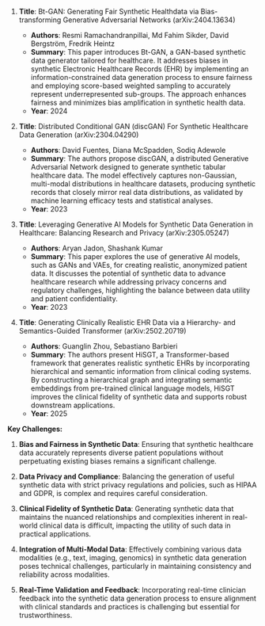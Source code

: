 1. **Title**: Bt-GAN: Generating Fair Synthetic Healthdata via Bias-transforming Generative Adversarial Networks (arXiv:2404.13634)
   - **Authors**: Resmi Ramachandranpillai, Md Fahim Sikder, David Bergström, Fredrik Heintz
   - **Summary**: This paper introduces Bt-GAN, a GAN-based synthetic data generator tailored for healthcare. It addresses biases in synthetic Electronic Healthcare Records (EHR) by implementing an information-constrained data generation process to ensure fairness and employing score-based weighted sampling to accurately represent underrepresented sub-groups. The approach enhances fairness and minimizes bias amplification in synthetic health data.
   - **Year**: 2024

2. **Title**: Distributed Conditional GAN (discGAN) For Synthetic Healthcare Data Generation (arXiv:2304.04290)
   - **Authors**: David Fuentes, Diana McSpadden, Sodiq Adewole
   - **Summary**: The authors propose discGAN, a distributed Generative Adversarial Network designed to generate synthetic tabular healthcare data. The model effectively captures non-Gaussian, multi-modal distributions in healthcare datasets, producing synthetic records that closely mirror real data distributions, as validated by machine learning efficacy tests and statistical analyses.
   - **Year**: 2023

3. **Title**: Leveraging Generative AI Models for Synthetic Data Generation in Healthcare: Balancing Research and Privacy (arXiv:2305.05247)
   - **Authors**: Aryan Jadon, Shashank Kumar
   - **Summary**: This paper explores the use of generative AI models, such as GANs and VAEs, for creating realistic, anonymized patient data. It discusses the potential of synthetic data to advance healthcare research while addressing privacy concerns and regulatory challenges, highlighting the balance between data utility and patient confidentiality.
   - **Year**: 2023

4. **Title**: Generating Clinically Realistic EHR Data via a Hierarchy- and Semantics-Guided Transformer (arXiv:2502.20719)
   - **Authors**: Guanglin Zhou, Sebastiano Barbieri
   - **Summary**: The authors present HiSGT, a Transformer-based framework that generates realistic synthetic EHRs by incorporating hierarchical and semantic information from clinical coding systems. By constructing a hierarchical graph and integrating semantic embeddings from pre-trained clinical language models, HiSGT improves the clinical fidelity of synthetic data and supports robust downstream applications.
   - **Year**: 2025

**Key Challenges:**

1. **Bias and Fairness in Synthetic Data**: Ensuring that synthetic healthcare data accurately represents diverse patient populations without perpetuating existing biases remains a significant challenge.

2. **Data Privacy and Compliance**: Balancing the generation of useful synthetic data with strict privacy regulations and policies, such as HIPAA and GDPR, is complex and requires careful consideration.

3. **Clinical Fidelity of Synthetic Data**: Generating synthetic data that maintains the nuanced relationships and complexities inherent in real-world clinical data is difficult, impacting the utility of such data in practical applications.

4. **Integration of Multi-Modal Data**: Effectively combining various data modalities (e.g., text, imaging, genomics) in synthetic data generation poses technical challenges, particularly in maintaining consistency and reliability across modalities.

5. **Real-Time Validation and Feedback**: Incorporating real-time clinician feedback into the synthetic data generation process to ensure alignment with clinical standards and practices is challenging but essential for trustworthiness. 